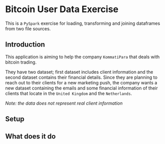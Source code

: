 Bitcoin User Data Exercise
===============
This is a `PySpark` exercise for loading, transforming and joining dataframes from 
two file sources.


Introduction
-----------
This application is aiming to help the company `KommatiPara` that deals with bitcoin trading.


They have two dataset; first dataset includes client information and the second dataset contains their financial 
details. Since they are planning to reach out to their clients for a new marketing push, 
the company wants a new dataset containing the emails and some financial information 
of their clients that locate in the `United Kingdom` and the `Netherlands`.

*Note: the data does not represent real client information*

Setup
-----------------


What does it do
---------------
